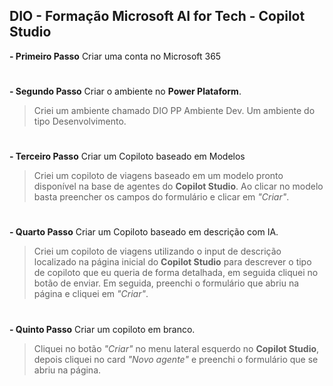 ## **DIO - Formação Microsoft AI for Tech - Copilot Studio**

 **- Primeiro Passo**
Criar uma conta no Microsoft 365
#
 **- Segundo Passo**
Criar o ambiente no **Power Plataform**.
>Criei um ambiente chamado DIO PP Ambiente Dev. Um ambiente do tipo Desenvolvimento.
#
 **- Terceiro Passo**
Criar um Copiloto baseado em Modelos
 >Criei um copiloto de viagens baseado em um modelo pronto disponível na base de agentes do **Copilot Studio**. Ao clicar no modelo basta preencher os campos do formulário e clicar em *"Criar"*.
#
 **- Quarto Passo**
Criar um Copiloto baseado em descrição com IA.
>Criei um copiloto de viagens utilizando o input de descrição localizado na página inicial do **Copilot Studio** para descrever o tipo de copiloto que eu queria de forma detalhada, em seguida cliquei no botão de enviar. Em seguida, preenchi o formulário que abriu na página e cliquei em *"Criar"*.
#
  **- Quinto Passo**
 Criar um copiloto em branco.
>Cliquei no botão *"Criar"* no menu lateral esquerdo no **Copilot Studio**, depois cliquei no card *"Novo agente"* e preenchi o formulário que se abriu na página.
